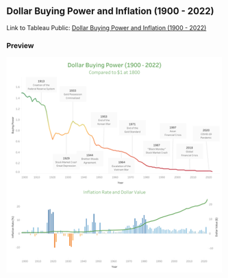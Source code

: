 ## Dollar Buying Power and Inflation (1900 - 2022)

Link to Tableau Public: [Dollar Buying Power and Inflation (1900 - 2022)](https://public.tableau.com/app/profile/elmoallistair/viz/DollarBuyingPowerandInflation1900-2022/Dashboard)

### Preview

![dashboard](Dashboard.png)